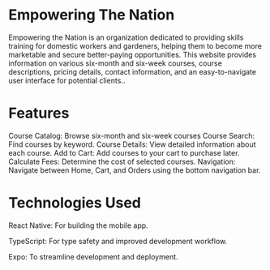 # Empowering The Nation
Empowering the Nation is an organization dedicated to providing skills training for domestic workers and gardeners, helping them to become more marketable and secure       better-paying opportunities. This website provides information on various six-month and six-week courses, course descriptions, pricing details, contact information,        and an easy-to-navigate user interface for potential clients..

# Features
Course Catalog: Browse six-month and six-week courses
Course Search: Find courses by keyword.
Course Details: View detailed information about each course.
Add to Cart: Add courses to your cart to purchase later.
Calculate Fees: Determine the cost of selected courses.
Navigation: Navigate between Home, Cart, and Orders using the bottom navigation bar.
     

# Technologies Used
React Native: For building the mobile app.

TypeScript: For type safety and improved development workflow.

Expo: To streamline development and deployment.
